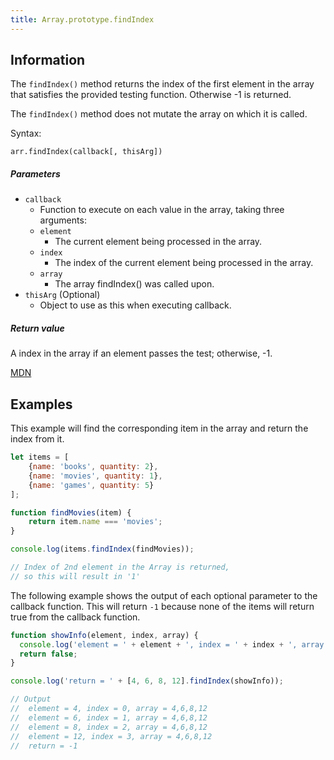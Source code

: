 ```yaml
---
title: Array.prototype.findIndex
---
```

## Information

The `findIndex()` method returns the index of the first element in the array that satisfies the provided testing function. Otherwise -1 is returned. 

The `findIndex()` method does not mutate the array on which it is called.

Syntax:
```
arr.findIndex(callback[, thisArg])
```

##### Parameters
- `callback`
  - Function to execute on each value in the array, taking three arguments:
  - `element`
    - The current element being processed in the array.
  - `index`
    - The index of the current element being processed in the array.
  - `array`
    - The array findIndex() was called upon.
- `thisArg` (Optional)
  - Object to use as this when executing callback.
  
##### Return value
A index in the array if an element passes the test; otherwise, -1.

[MDN](https://developer.mozilla.org/en-US/docs/Web/JavaScript/Reference/Global_Objects/Array/findIndex)

## Examples

This example will find the corresponding item in the array and return the index from it.

```javascript
let items = [
    {name: 'books', quantity: 2},
    {name: 'movies', quantity: 1},
    {name: 'games', quantity: 5}
];

function findMovies(item) { 
    return item.name === 'movies';
}

console.log(items.findIndex(findMovies));

// Index of 2nd element in the Array is returned,
// so this will result in '1'
```

The following example shows the output of each optional parameter to the callback function. This will return `-1` because none of the items will return true from the callback function.

```javascript
function showInfo(element, index, array) {
  console.log('element = ' + element + ', index = ' + index + ', array = ' + array);
  return false;
}

console.log('return = ' + [4, 6, 8, 12].findIndex(showInfo));

// Output
//  element = 4, index = 0, array = 4,6,8,12
//  element = 6, index = 1, array = 4,6,8,12
//  element = 8, index = 2, array = 4,6,8,12
//  element = 12, index = 3, array = 4,6,8,12
//  return = -1
```


